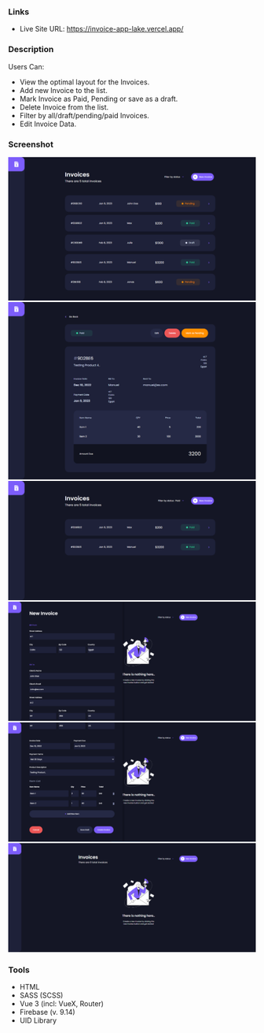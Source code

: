 ### Links

- Live Site URL: https://invoice-app-lake.vercel.app/

### Description

Users Can:

- View the optimal layout for the Invoices.
- Add new Invoice to the list.
- Mark Invoice as Paid, Pending or save as a draft.
- Delete Invoice from the list.
- Filter by all/draft/pending/paid Invoices.
- Edit Invoice Data.

### Screenshot

![Invoices](./design/invoices.png) ![Invoice View](./design/invoice-view.png)
![Filter View](./design/filter-view.png) ![Form](./design/form.png)
![Form 2](./design/form-2.png) ![Empty List](./design/empty.png)

### Tools

- HTML
- SASS (SCSS)
- Vue 3 (incl: VueX, Router)
- Firebase (v. 9.14)
- UID Library
